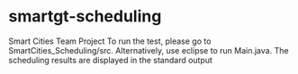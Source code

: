 # smartgt-scheduling
Smart Cities Team Project
To run the test, please go to SmartCities_Scheduling/src. Alternatively, use eclipse to run Main.java. 
The scheduling results are displayed in the standard output
